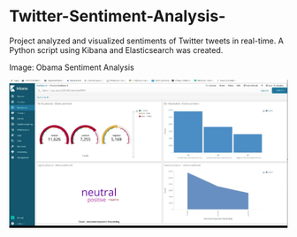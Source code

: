 # Twitter-Sentiment-Analysis-
Project analyzed and visualized sentiments of Twitter tweets in real-time. A Python script using Kibana and Elasticsearch was created. 


Image: Obama Sentiment Analysis 

<img src="ObamaSentiment.png" width="700" >
